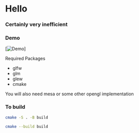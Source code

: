 # Hello

### Certainly very inefficient
### Demo
[![Demo](https://img.youtube.com/vi/mTin1ixkp80/0.jpg)]

Required Packages
- glfw
- glm
- glew
- cmake

You will also need mesa or some other opengl implementation

### To build
```bash
cmake -S . -B build
```
```bash
cmake --build build
```
